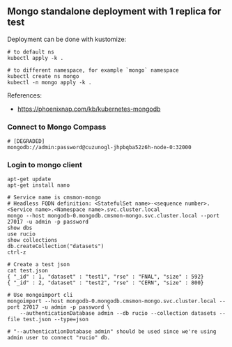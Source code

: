 ## Mongo standalone deployment with 1 replica for **test**

Deployment can be done with kustomize:
```
# to default ns
kubectl apply -k .

# to different namespace, for example `mongo` namespace
kubectl create ns mongo
kubectl -n mongo apply -k .
```

References:
- https://phoenixnap.com/kb/kubernetes-mongodb

### Connect to Mongo Compass
```shell
# [DEGRADED]
mongodb://admin:password@cuzunogl-jhpbqba52z6h-node-0:32000
```

### Login to mongo client
```shell
apt-get update
apt-get install nano

# Service name is cmsmon-mongo
# Headless FQDN definition: <StatefulSet name>-<sequence number>.<Service name>.<Namespace name>.svc.cluster.local
mongo --host mongodb-0.mongodb.cmsmon-mongo.svc.cluster.local --port 27017 -u admin -p password
show dbs
use rucio
show collections
db.createCollection("datasets")
ctrl-z

# Create a test json
cat test.json
{ "_id" : 1, "dataset" : "test1", "rse" : "FNAL", "size" : 592}
{ "_id" : 2, "dataset" : "test2", "rse" : "CERN", "size" : 800}

# Use mongoimport cli
mongoimport --host mongodb-0.mongodb.cmsmon-mongo.svc.cluster.local --port 27017 -u admin -p password \
    --authenticationDatabase admin --db rucio --collection datasets --file test.json --type=json

# "--authenticationDatabase admin" should be used since we're using admin user to connect "rucio" db.

```
